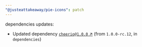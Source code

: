 ```yaml
---
"@justeattakeaway/pie-icons": patch
---
```

dependencies updates:
  - Updated dependency [`cheerio@1.0.0` ↗︎](https://www.npmjs.com/package/cheerio/v/1.0.0) (from `1.0.0-rc.12`, in `dependencies`)
